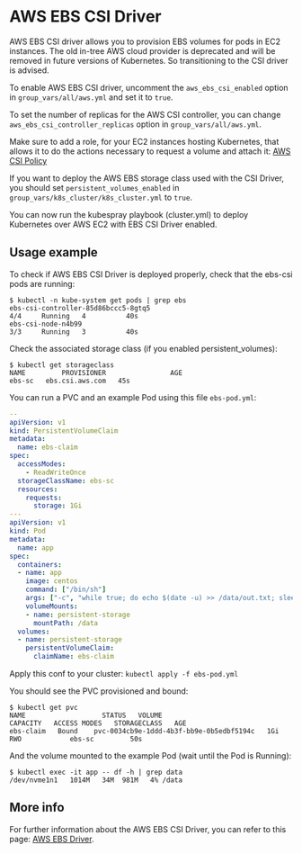 # AWS EBS CSI Driver

AWS EBS CSI driver allows you to provision EBS volumes for pods in EC2 instances. The old in-tree AWS cloud provider is deprecated and will be removed in future versions of Kubernetes. So transitioning to the CSI driver is advised.

To enable AWS EBS CSI driver, uncomment the `aws_ebs_csi_enabled` option in `group_vars/all/aws.yml` and set it to `true`.

To set the number of replicas for the AWS CSI controller, you can change `aws_ebs_csi_controller_replicas` option in `group_vars/all/aws.yml`.

Make sure to add a role, for your EC2 instances hosting Kubernetes, that allows it to do the actions necessary to request a volume and attach it: [AWS CSI Policy](https://github.com/kubernetes-sigs/aws-ebs-csi-driver/blob/master/docs/example-iam-policy.json)

If you want to deploy the AWS EBS storage class used with the CSI Driver, you should set `persistent_volumes_enabled` in `group_vars/k8s_cluster/k8s_cluster.yml` to `true`.

You can now run the kubespray playbook (cluster.yml) to deploy Kubernetes over AWS EC2 with EBS CSI Driver enabled.

## Usage example

To check if AWS EBS CSI Driver is deployed properly, check that the ebs-csi pods are running:

```ShellSession
$ kubectl -n kube-system get pods | grep ebs
ebs-csi-controller-85d86bccc5-8gtq5                                  4/4     Running   4          40s
ebs-csi-node-n4b99                                                   3/3     Running   3          40s
```

Check the associated storage class (if you enabled persistent_volumes):

```ShellSession
$ kubectl get storageclass
NAME         PROVISIONER                AGE
ebs-sc   ebs.csi.aws.com   45s
```

You can run a PVC and an example Pod using this file `ebs-pod.yml`:

```yml
--
apiVersion: v1
kind: PersistentVolumeClaim
metadata:
  name: ebs-claim
spec:
  accessModes:
    - ReadWriteOnce
  storageClassName: ebs-sc
  resources:
    requests:
      storage: 1Gi
---
apiVersion: v1
kind: Pod
metadata:
  name: app
spec:
  containers:
  - name: app
    image: centos
    command: ["/bin/sh"]
    args: ["-c", "while true; do echo $(date -u) >> /data/out.txt; sleep 5; done"]
    volumeMounts:
    - name: persistent-storage
      mountPath: /data
  volumes:
  - name: persistent-storage
    persistentVolumeClaim:
      claimName: ebs-claim
```

Apply this conf to your cluster: ```kubectl apply -f ebs-pod.yml```

You should see the PVC provisioned and bound:

```ShellSession
$ kubectl get pvc
NAME                   STATUS   VOLUME                                     CAPACITY   ACCESS MODES   STORAGECLASS   AGE
ebs-claim   Bound    pvc-0034cb9e-1ddd-4b3f-bb9e-0b5edbf5194c   1Gi        RWO            ebs-sc         50s
```

And the volume mounted to the example Pod (wait until the Pod is Running):

```ShellSession
$ kubectl exec -it app -- df -h | grep data
/dev/nvme1n1   1014M   34M  981M   4% /data
```

## More info

For further information about the AWS EBS CSI Driver, you can refer to this page: [AWS EBS Driver](https://github.com/kubernetes-sigs/aws-ebs-csi-driver/).
